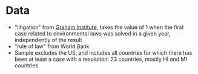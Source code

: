 # Data

* "litigation" from [Graham Institute](https://climate-laws.org/legislation_and_policies), takes the value of 1 when the first case related to environmental laws was solved in a given year, independently of the result
* "rule of law" from World Bank
* Sample excludes the US, and includes all countries for which there has been at least a case with a resolution: 23 countries, mostly HI and MI countries
